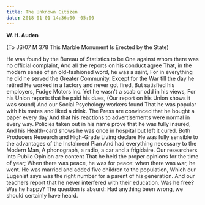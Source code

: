 ```yaml
---
title: The Unknown Citizen
date: 2018-01-01 14:36:00 -05:00
---
```


**W. H. Auden**

(To JS/07 M 378
This Marble Monument
Is Erected by the State)

He was found by the Bureau of Statistics to be
One against whom there was no official complaint,
And all the reports on his conduct agree
That, in the modern sense of an old-fashioned word, he was a
   saint,
For in everything he did he served the Greater Community.
Except for the War till the day he retired
He worked in a factory and never got fired,
But satisfied his employers, Fudge Motors Inc.
Yet he wasn't a scab or odd in his views,
For his Union reports that he paid his dues,
(Our report on his Union shows it was sound)
And our Social Psychology workers found
That he was popular with his mates and liked a drink.
The Press are convinced that he bought a paper every day
And that his reactions to advertisements were normal in every way.
Policies taken out in his name prove that he was fully insured,
And his Health-card shows he was once in hospital but left it cured.
Both Producers Research and High-Grade Living declare
He was fully sensible to the advantages of the Instalment Plan
And had everything necessary to the Modern Man,
A phonograph, a radio, a car and a frigidaire.
Our researchers into Public Opinion are content 
That he held the proper opinions for the time of year;
When there was peace, he was for peace:  when there was war, he went.
He was married and added five children to the population,
Which our Eugenist says was the right number for a parent of his
   generation.
And our teachers report that he never interfered with their
   education.
Was he free? Was he happy? The question is absurd:
Had anything been wrong, we should certainly have heard.